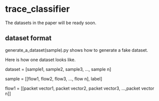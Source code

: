 # trace_classifier
The datasets in the paper will be ready soon.

## dataset format
generate_a_dataset(sample).py shows how to generate a fake dataset.

Here is how one dataset looks like.

dataset = [sample1, sample2, sample3, ..., sample n]

sample = [[flow1, flow2, flow3, ..., flow n], label]

flow1 = [[packet vector1, packet vector2, packet vector3, ...,packet vector n]]

